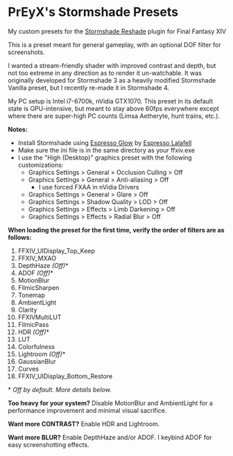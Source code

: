 # PrEyX's Stormshade Presets
My custom presets for the [Stormshade Reshade](http://stormshade.otakumouse.com/) plugin for Final Fantasy XIV

This is a preset meant for general gameplay, with an optional DOF filter for screenshots.

I wanted a stream-friendly shader with improved contrast and depth, but not too extreme in any direction as to render it un-watchable. It was originally developed for Stormshade 3 as a heavily modified Stormshade Vanilla preset, but I recently re-made it in Stormshade 4.

My PC setup is Intel i7-6700k, nVidia GTX1070. This preset in its default state is GPU-intensive, but meant to stay above 60fps everywhere except where there are super-high PC counts (Limsa Aetheryte, hunt trains, etc.).

**Notes:**
- Install Stormshade using [Espresso Glow](http://bit.ly/EspressoGlowV9) by [Espresso Lalafell](https://twitter.com/Espressolala)
- Make sure the ini file is in the same directory as your ffxiv.exe
- I use the "High (Desktop)" graphics preset with the following customizations:
  - Graphics Settings > General > Occlusion Culling > Off
  - Graphics Settings > General > Anti-aliasing > Off
    - I use forced FXAA in nVidia Drivers
  - Graphics Settings > General > Glare > Off
  - Graphics Settings > Shadow Quality > LOD > Off
  - Graphics Settings > Effects > Limb Darkening > Off
  - Graphics Settings > Effects > Radial Blur > Off

**When loading the preset for the first time, verify the order of filters are as follows:**
1. FFXIV_UIDisplay_Top_Keep
2. FFXIV_MXAO
3. DepthHaze *(Off)**
4. ADOF *(Off)**
5. MotionBlur
6. FilmicSharpen
7. Tonemap
8. AmbientLight
9. Clarity
10. FFXIVMultiLUT
11. FilmicPass
12. HDR *(Off)**
13. LUT
14. Colorfulness
15. Lightroom *(Off)**
16. GaussianBlur
17. Curves
18. FFXIV_UIDisplay_Bottom_Restore

\* *Off by default. More details below.*

**Too heavy for your system?** Disable MotionBlur and AmbientLight for a performance improvement and minimal visual sacrifice.

**Want more CONTRAST?** Enable HDR and Lightroom.

**Want more BLUR?** Enable DepthHaze and/or ADOF. I keybind ADOF for easy screenshotting effects.
